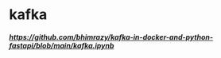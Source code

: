 # kafka

##### https://github.com/bhimrazy/kafka-in-docker-and-python-fastapi/blob/main/kafka.ipynb
